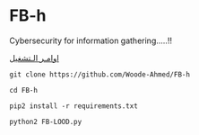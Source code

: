 # FB-h
Cybersecurity for information gathering.....!!








[اوامـر الـتشغيل](https://t.me/NO_BRAK/620)
```
git clone https://github.com/Woode-Ahmed/FB-h
```


```
cd FB-h
```


```
pip2 install -r requirements.txt
```



```
python2 FB-LOOD.py
```
